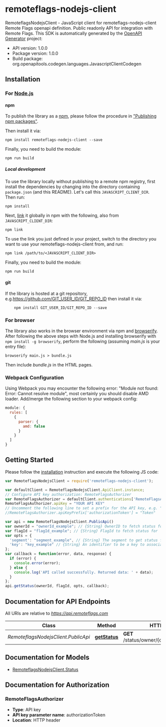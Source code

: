 # remoteflags-nodejs-client

RemoteflagsNodejsClient - JavaScript client for remoteflags-nodejs-client
Remote Flags openapi definition. Public readonly API for integration with Remote Flags.
This SDK is automatically generated by the [OpenAPI Generator](https://openapi-generator.tech) project:

- API version: 1.0.0
- Package version: 1.0.0
- Build package: org.openapitools.codegen.languages.JavascriptClientCodegen

## Installation

### For [Node.js](https://nodejs.org/)

#### npm

To publish the library as a [npm](https://www.npmjs.com/), please follow the procedure in ["Publishing npm packages"](https://docs.npmjs.com/getting-started/publishing-npm-packages).

Then install it via:

```shell
npm install remoteflags-nodejs-client --save
```

Finally, you need to build the module:

```shell
npm run build
```

##### Local development

To use the library locally without publishing to a remote npm registry, first install the dependencies by changing into the directory containing `package.json` (and this README). Let's call this `JAVASCRIPT_CLIENT_DIR`. Then run:

```shell
npm install
```

Next, [link](https://docs.npmjs.com/cli/link) it globally in npm with the following, also from `JAVASCRIPT_CLIENT_DIR`:

```shell
npm link
```

To use the link you just defined in your project, switch to the directory you want to use your remoteflags-nodejs-client from, and run:

```shell
npm link /path/to/<JAVASCRIPT_CLIENT_DIR>
```

Finally, you need to build the module:

```shell
npm run build
```

#### git

If the library is hosted at a git repository, e.g.https://github.com/GIT_USER_ID/GIT_REPO_ID
then install it via:

```shell
    npm install GIT_USER_ID/GIT_REPO_ID --save
```

### For browser

The library also works in the browser environment via npm and [browserify](http://browserify.org/). After following
the above steps with Node.js and installing browserify with `npm install -g browserify`,
perform the following (assuming *main.js* is your entry file):

```shell
browserify main.js > bundle.js
```

Then include *bundle.js* in the HTML pages.

### Webpack Configuration

Using Webpack you may encounter the following error: "Module not found: Error:
Cannot resolve module", most certainly you should disable AMD loader. Add/merge
the following section to your webpack config:

```javascript
module: {
  rules: [
    {
      parser: {
        amd: false
      }
    }
  ]
}
```

## Getting Started

Please follow the [installation](#installation) instruction and execute the following JS code:

```javascript
var RemoteflagsNodejsClient = require('remoteflags-nodejs-client');

var defaultClient = RemoteflagsNodejsClient.ApiClient.instance;
// Configure API key authorization: RemoteFlagsAuthorizer
var RemoteFlagsAuthorizer = defaultClient.authentications['RemoteFlagsAuthorizer'];
RemoteFlagsAuthorizer.apiKey = "YOUR API KEY"
// Uncomment the following line to set a prefix for the API key, e.g. "Token" (defaults to null)
//RemoteFlagsAuthorizer.apiKeyPrefix['authorizationToken'] = "Token"

var api = new RemoteflagsNodejsClient.PublicApi()
var ownerId = "ownerId_example"; // {String} OwnerID to fetch status for
var flagId = "flagId_example"; // {String} FlagId to fetch status for
var opts = {
  'segment': "segment_example", // {String} The segment to get status from. Required for multi-segment flags. For single segment flag skip this.
  'key': "key_example" // {String} An identifier to be a key to associate the status with. This is used on flag which status you need to be consistent after the first random generated. For always random status behavior skip this.
};
var callback = function(error, data, response) {
  if (error) {
    console.error(error);
  } else {
    console.log('API called successfully. Returned data: ' + data);
  }
};
api.getStatus(ownerId, flagId, opts, callback);

```

## Documentation for API Endpoints

All URIs are relative to *https://api.remoteflags.com*

Class | Method | HTTP request | Description
------------ | ------------- | ------------- | -------------
*RemoteflagsNodejsClient.PublicApi* | [**getStatus**](docs/PublicApi.md#getStatus) | **GET** /status/owner/{ownerId}/flag/{flagId} | Get a flag status.


## Documentation for Models

 - [RemoteflagsNodejsClient.Status](docs/Status.md)


## Documentation for Authorization



### RemoteFlagsAuthorizer


- **Type**: API key
- **API key parameter name**: authorizationToken
- **Location**: HTTP header

